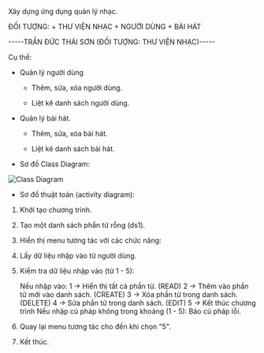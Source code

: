 Xây dựng ứng dụng quản lý nhạc.

ĐỐI TƯỢNG: 
    + THƯ VIỆN NHẠC
    + NGƯỜI DÙNG
    + BÀI HÁT

-----TRẦN ĐỨC THÁI SƠN (ĐỐI TƯỢNG: THƯ VIỆN NHẠC)-----

Cụ thể:

- Quản lý người dùng

    + Thêm, sửa, xóa người dùng.

    + Liệt kê danh sách người dùng.

- Quản lý bài hát.

    + Thêm, sửa, xóa bài hát.

    + Liệt kê danh sách bài hát.

- Sơ đồ Class Diagram:

![Class Diagram](./classDiagram.png)


- Sơ đồ thuật toán (activity diagram):

1. Khởi tạo chương trình.

2. Tạo một danh sách phẩn tử rỗng (ds1).

3. Hiển thị menu tương tác với các chức năng:

4. Lấy dữ liệu nhập vào từ người dùng.

5. Kiểm tra dữ liệu nhập vào (từ 1 - 5):

    Nếu nhập vào:
        1 -> Hiển thị tất cả phần tử. (READ)
        2 -> Thêm vào phần tử mới vào danh sách. (CREATE)
        3 -> Xóa phần tử trong danh sách. (DELETE)
        4 -> Sửa phần tử trong danh sách. (EDIT)
        5 -> Kết thúc chương trình
    Nếu nhập cú pháp không trong khoảng (1 - 5):
        Báo cú pháp lỗi.

6. Quay lại menu tương tác cho đến khi chọn "5".

7. Kết thúc.